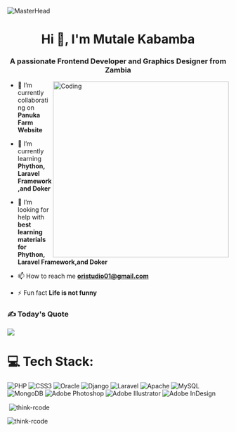 ![MasterHead](https://files.readme.io/d14112d-Cloudsmith-Integrations-Banner-GitHub.png)
<h1 align="center">Hi 👋, I'm Mutale Kabamba</h1>
<h3 align="center">A passionate Frontend Developer and Graphics Designer from Zambia</h3>
<img align="right" alt="Coding" width="400" src="https://media1.tenor.com/m/2uyENRmiUt0AAAAC/coding.gif">

- 🔭 I’m currently collaborating on **Panuka Farm Website**

- 🌱 I’m currently learning **Phython, Laravel Framework,and Doker**

- 🤝 I’m looking for help with **best learning materials for Phython, Laravel Framework,and Doker**

- 📫 How to reach me **oristudio01@gmail.com**

- ⚡ Fun fact **Life is not funny**

### ✍️ Today's Quote
![](https://quotes-github-readme.vercel.app/api?type=horizontal&theme=radical)

# 💻 Tech Stack:
![PHP](https://img.shields.io/badge/php-%23777BB4.svg?style=for-the-badge&logo=php&logoColor=white) ![CSS3](https://img.shields.io/badge/css3-%231572B6.svg?style=for-the-badge&logo=css3&logoColor=white) ![Oracle](https://img.shields.io/badge/Oracle-F80000?style=for-the-badge&logo=oracle&logoColor=white) ![Django](https://img.shields.io/badge/django-%23092E20.svg?style=for-the-badge&logo=django&logoColor=white) ![Laravel](https://img.shields.io/badge/laravel-%23FF2D20.svg?style=for-the-badge&logo=laravel&logoColor=white) ![Apache](https://img.shields.io/badge/apache-%23D42029.svg?style=for-the-badge&logo=apache&logoColor=white) ![MySQL](https://img.shields.io/badge/mysql-%2300000f.svg?style=for-the-badge&logo=mysql&logoColor=white) ![MongoDB](https://img.shields.io/badge/MongoDB-%234ea94b.svg?style=for-the-badge&logo=mongodb&logoColor=white) ![Adobe Photoshop](https://img.shields.io/badge/adobe%20photoshop-%2331A8FF.svg?style=for-the-badge&logo=adobe%20photoshop&logoColor=white) ![Adobe Illustrator](https://img.shields.io/badge/adobe%20illustrator-%23FF9A00.svg?style=for-the-badge&logo=adobe%20illustrator&logoColor=white) ![Adobe InDesign](https://img.shields.io/badge/Adobe%20InDesign-49021F?style=for-the-badge&logo=adobeindesign&logoColor=FF3366)

<p>&nbsp;<img align="center" src="https://github-readme-stats.vercel.app/api?username=think-rcode&show_icons=true&locale=en" alt="think-rcode" /></p>

<p><img align="center" src="https://github-readme-streak-stats.herokuapp.com/?user=think-rcode&" alt="think-rcode" /></p>
